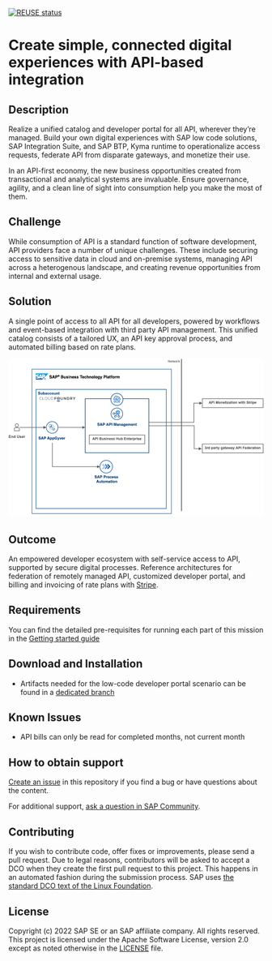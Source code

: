 [![REUSE status](https://api.reuse.software/badge/github.com/SAP-samples/btp-create-api-integrations)](https://api.reuse.software/info/github.com/SAP-samples/btp-create-api-integrations)

# Create simple, connected digital experiences with API-based integration

## Description
Realize a unified catalog and developer portal for all API, wherever they’re managed. Build your own digital experiences with SAP low code solutions, SAP Integration Suite, and SAP BTP, Kyma runtime to operationalize access requests, federate API from disparate gateways, and monetize their use.

In an API-first economy, the new business opportunities created from transactional and analytical systems are invaluable. Ensure governance, agility, and a clean line of sight into consumption help you make the most of them.

## Challenge
While consumption of API is a standard function of software development, API providers face a number of unique challenges. These include securing access to sensitive data in cloud and on-premise systems, managing API across a heterogenous landscape, and creating revenue opportunities from internal and external usage.

## Solution
A single point of access to all API for all developers, powered by workflows and event-based integration with third party API management. This unified catalog consists of a tailored UX, an API key approval process, and automated billing based on rate plans.

![Low Code Developer Portal - Solution Diagram](./images/dev_portal_solution_diagram.png)

## Outcome
An empowered developer ecosystem with self-service access to API, supported by secure digital processes. Reference architectures for federation of remotely managed API, customized developer portal, and billing and invoicing of rate plans with [Stripe](https://stripe.com/).

## Requirements
You can find the detailed pre-requisites for running each part of this mission in the [Getting started guide](./01-GettingStartedGuide/README.md)

## Download and Installation
- Artifacts needed for the low-code developer portal scenario can be found in a [dedicated branch](https://github.com/SAP-samples/btp-create-api-integrations/tree/low-code-dev-portal)

## Known Issues
- API bills can only be read for completed months, not current month

## How to obtain support
[Create an issue](https://github.com/SAP-samples/btp-create-api-integrations/issues) in this repository if you find a bug or have questions about the content.
 
For additional support, [ask a question in SAP Community](https://answers.sap.com/questions/ask.html).

## Contributing
If you wish to contribute code, offer fixes or improvements, please send a pull request. Due to legal reasons, contributors will be asked to accept a DCO when they create the first pull request to this project. This happens in an automated fashion during the submission process. SAP uses [the standard DCO text of the Linux Foundation](https://developercertificate.org/).

## License
Copyright (c) 2022 SAP SE or an SAP affiliate company. All rights reserved. This project is licensed under the Apache Software License, version 2.0 except as noted otherwise in the [LICENSE](LICENSE) file.
